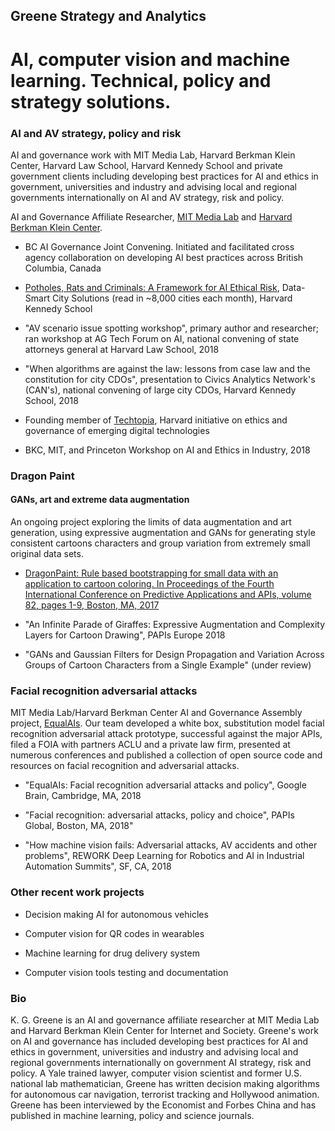 ## Greene Strategy and Analytics
# AI, computer vision and machine learning. Technical, policy and strategy solutions.


### AI and AV strategy, policy and risk
AI and governance work with MIT Media Lab, Harvard Berkman Klein Center, Harvard Law School, Harvard Kennedy School and private government clients including developing best practices for AI and ethics in government, universities and industry and advising local and regional governments internationally on AI and AV strategy, risk and policy. 

AI and Governance Affiliate Researcher, [MIT Media Lab](https://www.media.mit.edu/people/ggreene/overview/) and [Harvard Berkman Klein Center](https://cyber.harvard.edu/people/gretchen-greene).  

- BC AI Governance Joint Convening. Initiated and facilitated cross agency collaboration on developing AI best practices across British Columbia, Canada

- [Potholes, Rats and Criminals: A Framework for AI Ethical Risk](https://datasmart.ash.harvard.edu/news/article/potholes-rats-and-criminals), Data-Smart City Solutions (read in ~8,000 cities each month), Harvard Kennedy School

- "AV scenario issue spotting workshop", primary author and researcher; ran workshop at AG Tech Forum on AI, national convening of state attorneys general at Harvard Law School, 2018

- "When algorithms are against the law: lessons from case law and the constitution for city CDOs", presentation to Civics Analytics Network's (CAN's), national convening of large city CDOs, Harvard Kennedy School, 2018 

- Founding member of [Techtopia](http://techtopia.harvard.edu/), Harvard initiative on ethics and governance of emerging digital technologies

- BKC, MIT, and Princeton Workshop on AI and Ethics in Industry, 2018

### Dragon Paint
#### GANs, art and extreme data augmentation
An ongoing project exploring the limits of data augmentation and art generation, using expressive augmentation and GANs for generating style consistent cartoons characters and group variation from extremely small original data sets.

- [DragonPaint: Rule based bootstrapping for small data with an application to cartoon coloring. In Proceedings of the Fourth International Conference on Predictive Applications and APIs, volume 82, pages 1-9, Boston, MA, 2017](https://www.papis.io/proceedings)

- "An Infinite Parade of Giraffes: Expressive Augmentation and Complexity Layers for Cartoon Drawing", PAPIs Europe 2018 

- "GANs and Gaussian Filters for Design Propagation and Variation Across Groups of Cartoon Characters from a Single Example" (under review)

### Facial recognition adversarial attacks
MIT Media Lab/Harvard Berkman Center AI and Governance Assembly project, [EqualAIs](http://equalais.media.mit.edu/). Our team developed a white box, substitution model facial recognition adversarial attack prototype, successful against the major APIs, filed a FOIA with partners ACLU and a private law firm, presented at numerous conferences and published a collection of open source code and resources on facial recognition and adversarial attacks.

- "EqualAIs: Facial recognition adversarial attacks and policy", Google Brain, Cambridge, MA, 2018

- "Facial recognition: adversarial attacks, policy and choice", PAPIs Global, Boston, MA, 2018"

- "How machine vision fails: Adversarial attacks, AV accidents and other problems", REWORK Deep Learning for Robotics and AI in Industrial Automation Summits", SF, CA, 2018

### Other recent work projects
- Decision making AI for autonomous vehicles 

- Computer vision for QR codes in wearables 

- Machine learning for drug delivery system 

- Computer vision tools testing and documentation

### Bio
K. G. Greene is an AI and governance affiliate researcher at MIT Media Lab and Harvard Berkman Klein Center for Internet and Society. Greene's work on AI and governance has included developing best practices for AI and ethics in government, universities and industry and advising local and regional governments internationally on government AI strategy, risk and policy. A Yale trained lawyer, computer vision scientist and former U.S. national lab mathematician, Greene has written decision making algorithms for autonomous car navigation, terrorist tracking and Hollywood animation. Greene has been interviewed by the Economist and Forbes China and has published in machine learning, policy and science journals.
